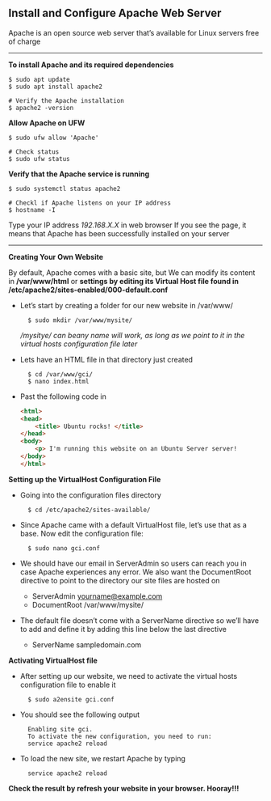 ## **Install and Configure Apache Web Server**
Apache is an open source web server that’s available for Linux servers free of charge

---
**To install Apache and its required dependencies**

    $ sudo apt update
    $ sudo apt install apache2

    # Verify the Apache installation
    $ apache2 -version

**Allow Apache on UFW**

    $ sudo ufw allow 'Apache'

    # Check status
    $ sudo ufw status

**Verify that the Apache service is running**
    
    $ sudo systemctl status apache2

    # Checkl if Apache listens on your IP address
    $ hostname -I

Type your IP address *192.168.X.X* in web browser If you see the page, it means that Apache has been successfully installed on your server

---
**Creating Your Own Website**

By default, Apache comes with a basic site, but We can modify its content in **/var/www/html** or **settings by editing its Virtual Host file found in /etc/apache2/sites-enabled/000-default.conf**

- Let’s start by creating a folder for our new website in /var/www/

        $ sudo mkdir /var/www/mysite/

    */mysitye/ can beany name will work, as long as we point to it in the virtual hosts configuration file later*

- Lets have an HTML file in that directory just created
        
        $ cd /var/www/gci/
        $ nano index.html

- Past the following code in
    ```html
    <html>
    <head>
        <title> Ubuntu rocks! </title>
    </head>
    <body>
        <p> I'm running this website on an Ubuntu Server server!
    </body>
    </html>
    ```
**Setting up the VirtualHost Configuration File**
- Going into the configuration files directory

        $ cd /etc/apache2/sites-available/

- Since Apache came with a default VirtualHost file, let’s use that as a base. Now edit the configuration file:

        $ sudo nano gci.conf
- We should have our email in ServerAdmin so users can reach you in case Apache experiences any error. We also want the DocumentRoot directive to point to the directory our site files are hosted on
    - ServerAdmin yourname@example.com
    - DocumentRoot /var/www/mysite/
- The default file doesn’t come with a ServerName directive so we’ll have to add and define it by adding this line below the last directive
    - ServerName sampledomain.com

**Activating VirtualHost file**

- After setting up our website, we need to activate the virtual hosts configuration file to enable it

        $ sudo a2ensite gci.conf

- You should see the following output

        Enabling site gci.
        To activate the new configuration, you need to run:
        service apache2 reload
        
- To load the new site, we restart Apache by typing

        service apache2 reload

**Check the result by refresh your website in your browser. Hooray!!!**